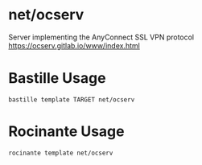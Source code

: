 # net/ocserv
Server implementing the AnyConnect SSL VPN protocol
https://ocserv.gitlab.io/www/index.html

# Bastille Usage
```shell
bastille template TARGET net/ocserv
```

# Rocinante Usage
```shell
rocinante template net/ocserv
```
